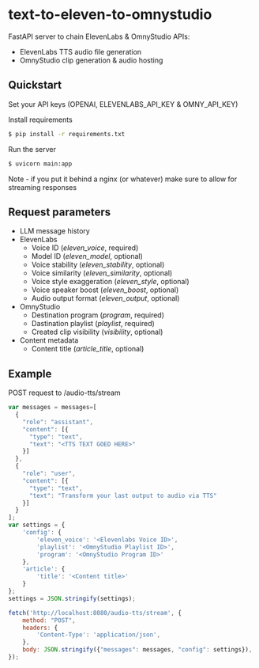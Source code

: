 # text-to-eleven-to-omnystudio

FastAPI server to chain ElevenLabs & OmnyStudio APIs:
- ElevenLabs TTS audio file generation
- OmnyStudio clip generation & audio hosting

## Quickstart

Set your API keys (OPENAI, ELEVENLABS_API_KEY & OMNY_API_KEY)

Install requirements
```bash
$ pip install -r requirements.txt
```

Run the server
```bash
$ uvicorn main:app
```
Note - if you put it behind a nginx (or whatever) make sure to allow for streaming responses

## Request parameters

- LLM message history
- ElevenLabs
  - Voice ID (_eleven_voice_, required)
  - Model ID (_eleven_model_, optional)
  - Voice stability (_eleven_stability_, optional)
  - Voice similarity (_eleven_similarity_, optional)
  - Voice style exaggeration (_eleven_style_, optional)
  - Voice speaker boost (_eleven_boost_, optional)
  - Audio output format (_eleven_output_, optional)
- OmnyStudio
  - Destination program (_program_, required)
  - Dastination playlist (_playlist_, required)
  - Created clip visibility (_visibility_, optional)
- Content metadata
  - Content title (_article_title_, optional)

## Example

POST request to /audio-tts/stream

```javascript
var messages = messages=[
  {
    "role": "assistant",
    "content": [{
      "type": "text",
      "text": "<TTS TEXT GOED HERE>"
    }]
  },
  {
    "role": "user",
    "content": [{
      "type": "text",
      "text": "Transform your last output to audio via TTS"
    }]
  }
];
var settings = {
    'config': {
        'eleven_voice': '<Elevenlabs Voice ID>',
        'playlist': '<OmnyStudio Playlist ID>',
        'program': '<OmnyStudio Program ID>'
    },
    'article': {
        'title': '<Content title>'
    }
};
settings = JSON.stringify(settings);

fetch('http://localhost:8080/audio-tts/stream', {
    method: "POST",
    headers: {
        'Content-Type': 'application/json',
    },
    body: JSON.stringify({"messages": messages, "config": settings}),
});
```
